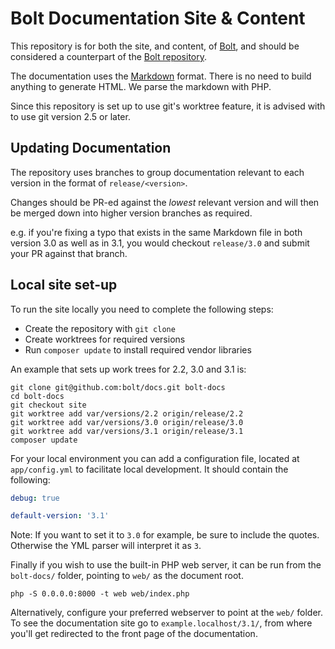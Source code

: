 Bolt Documentation Site & Content
=================================

This repository is for both the site, and content, of [Bolt][bolt], and should
be considered a counterpart of the [Bolt repository][repo]. 

The documentation uses the [Markdown][markdown] format. There is no need to
build anything to generate HTML. We parse the markdown with PHP.

Since this repository is set up to use git's worktree feature, it is advised
with to use git version 2.5 or later.

Updating Documentation
----------------------

The repository uses branches to group documentation relevant to each version in
the format of `release/<version>`.

Changes should be PR-ed against the *lowest* relevant version and will then be
merged down into higher version branches as required.

e.g. if you're fixing a typo that exists in the same Markdown file in both
version 3.0 as well as in 3.1, you would checkout `release/3.0` and submit your
PR against that branch.

Local site set-up
-----------------

To run the site locally you need to complete the following steps:

  * Create the repository with `git clone`
  * Create worktrees for required versions
  * Run `composer update` to install required vendor libraries

An example that sets up work trees for 2.2, 3.0 and 3.1 is:

```
git clone git@github.com:bolt/docs.git bolt-docs
cd bolt-docs
git checkout site
git worktree add var/versions/2.2 origin/release/2.2
git worktree add var/versions/3.0 origin/release/3.0
git worktree add var/versions/3.1 origin/release/3.1
composer update
```

For your local environment you can add a configuration file, located at
`app/config.yml` to facilitate local development. It should contain the
following:

```yml
debug: true

default-version: '3.1'

```

Note: If you want to set it to `3.0` for example, be sure to include the
quotes. Otherwise the YML parser will interpret it as `3`.

Finally if you wish to use the built-in PHP web server, it can be run from the
`bolt-docs/` folder, pointing to `web/` as the document root.

```
php -S 0.0.0.0:8000 -t web web/index.php
```

Alternatively, configure your preferred webserver to point at the `web/`
folder. To see the documentation site go to `example.localhost/3.1/`, from
where you'll get redirected to the front page of the documentation.

[bolt]: http://docs.bolt.cm/
[markdown]: http://daringfireball.net/projects/markdown/
[repo]: https://github.com/bolt/bolt
